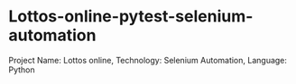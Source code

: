 # Lottos-online-pytest-selenium-automation
Project Name: Lottos online, Technology: Selenium Automation, Language: Python 

